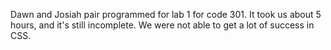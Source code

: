 Dawn and Josiah pair programmed for lab 1 for code 301. 
It took us about 5 hours, and it's still incomplete. We were not able to get a lot of success in CSS. 
